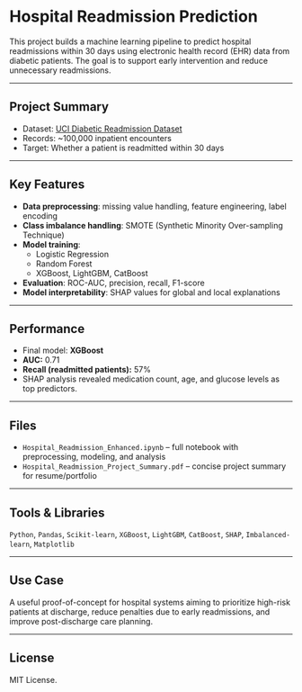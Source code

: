 # Hospital Readmission Prediction

This project builds a machine learning pipeline to predict hospital readmissions within 30 days using electronic health record (EHR) data from diabetic patients. The goal is to support early intervention and reduce unnecessary readmissions.

---

## Project Summary

- Dataset: [UCI Diabetic Readmission Dataset](https://archive.ics.uci.edu/ml/datasets/diabetes+130-us+hospitals+for+years+1999-2008)
- Records: ~100,000 inpatient encounters
- Target: Whether a patient is readmitted within 30 days

---

## Key Features

- **Data preprocessing**: missing value handling, feature engineering, label encoding
- **Class imbalance handling**: SMOTE (Synthetic Minority Over-sampling Technique)
- **Model training**:
  - Logistic Regression
  - Random Forest
  - XGBoost, LightGBM, CatBoost
- **Evaluation**: ROC-AUC, precision, recall, F1-score
- **Model interpretability**: SHAP values for global and local explanations

---

## Performance

- Final model: **XGBoost**
- **AUC:** 0.71
- **Recall (readmitted patients):** 57%
- SHAP analysis revealed medication count, age, and glucose levels as top predictors.

---

## Files

- `Hospital_Readmission_Enhanced.ipynb` – full notebook with preprocessing, modeling, and analysis
- `Hospital_Readmission_Project_Summary.pdf` – concise project summary for resume/portfolio

---

## Tools & Libraries

`Python`, `Pandas`, `Scikit-learn`, `XGBoost`, `LightGBM`, `CatBoost`, `SHAP`, `Imbalanced-learn`, `Matplotlib`

---

## Use Case

A useful proof-of-concept for hospital systems aiming to prioritize high-risk patients at discharge, reduce penalties due to early readmissions, and improve post-discharge care planning.

---

## License

MIT License.
